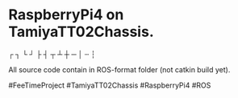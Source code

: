 # RaspberryPi4 on TamiyaTT02Chassis.
┌ ┐ └ ┘ ├ ┤ ┬ ┴ ┼ ─ │ ┄ ┆

All source code contain in ROS-format folder (not catkin build yet).

#FeeTimeProject #TamiyaTT02Chassis #RaspberryPi4 #ROS
